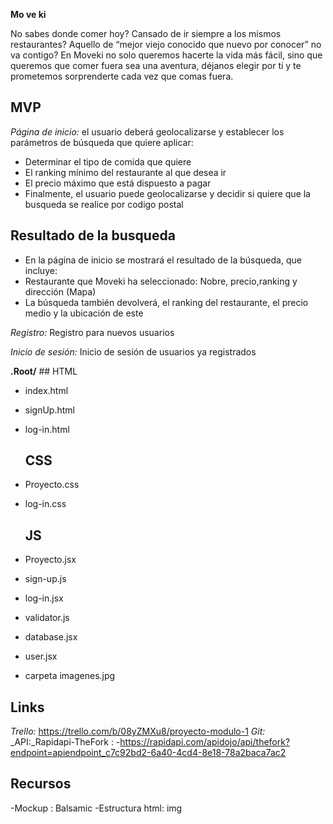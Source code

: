 **Mo ve ki**

 No sabes donde comer hoy? Cansado de ir siempre a los mismos restaurantes?  Aquello de “mejor viejo conocido que nuevo por conocer” no va contigo? En Moveki no solo queremos hacerte la vida más fácil, sino que queremos que comer fuera sea una aventura, déjanos elegir por ti y te prometemos sorprenderte cada vez que comas fuera.


## MVP

_Página de inicio:_  el usuario deberá geolocalizarse y establecer los parámetros de búsqueda que quiere aplicar:

-	Determinar el tipo de comida que quiere
-	El ranking mínimo del restaurante al que desea ir
- El precio máximo que está dispuesto a pagar
-	Finalmente, el usuario puede geolocalizarse y decidir si quiere que la busqueda se realice por codigo postal

## Resultado de la busqueda
- En la página de inicio se mostrará el resultado de la búsqueda, que incluye:
-	Restaurante que Moveki ha seleccionado: Nobre, precio,ranking y dirección (Mapa)
-	La búsqueda también devolverá, el ranking del restaurante, el precio medio y la ubicación de este

_Registro:_  Registro para nuevos usuarios

_Inicio de sesión:_  Inicio de sesión de usuarios ya registrados

**.Root/**
    ## HTML
-	index.html
- signUp.html
- log-in.html

    ## CSS
-	Proyecto.css
- log-in.css
    
    ## JS

-	Proyecto.jsx
- sign-up.js
- log-in.jsx
- validator.js
- database.jsx
- user.jsx

- carpeta imagenes.jpg


## Links
_Trello:_ https://trello.com/b/08yZMXu8/proyecto-modulo-1
_Git:_
_API:_Rapidapi-TheFork : -https://rapidapi.com/apidojo/api/thefork?endpoint=apiendpoint_c7c92bd2-6a40-4cd4-8e18-78a2baca7ac2

## Recursos
-Mockup : Balsamic
-Estructura html: img


